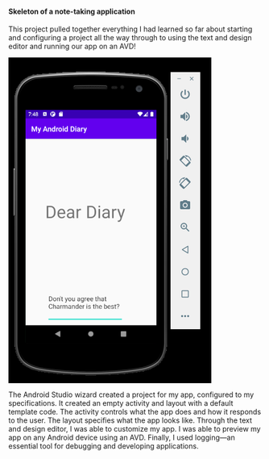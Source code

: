 #### Skeleton of a note-taking application

<p>This project pulled together everything I had learned so far about starting and configuring a project all the way through to using the text and design editor and running our app on an AVD!
</p>
<img align="center" alt="demo" src="https://raw.githubusercontent.com/Beardificent/JAVA-deardiary/master/gitAsset/deardiary.png" />

<p>The Android Studio wizard created a project for my app, configured to my specifications. It created an empty activity and layout with a default template code. The activity controls what the app does and how it responds to the user. The layout specifies what the app looks like. Through the text and design editor, I was able to customize my app. I was able to preview my app on any Android device using an AVD. Finally, I used logging—an essential tool for debugging and developing applications. </p>